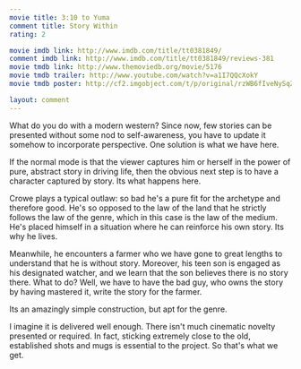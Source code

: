 ```yaml
---
movie title: 3:10 to Yuma
comment title: Story Within
rating: 2

movie imdb link: http://www.imdb.com/title/tt0381849/
comment imdb link: http://www.imdb.com/title/tt0381849/reviews-381
movie tmdb link: http://www.themoviedb.org/movie/5176
movie tmdb trailer: http://www.youtube.com/watch?v=a1I7QQcXokY
movie tmdb poster: http://cf2.imgobject.com/t/p/original/rzWB6fIveNySqZGIpZs2Wp3lcvR.jpg

layout: comment
---
```


What do you do with a modern western? Since now, few stories can be presented without some nod to self-awareness, you have to update it somehow to incorporate perspective. One solution is what we have here.

If the normal mode is that the viewer captures him or herself in the power of pure, abstract story in driving life, then the obvious next step is to have a character captured by story. Its what happens here.

Crowe plays a typical outlaw: so bad he's a pure fit for the archetype and therefore good. He's so opposed to the law of the land that he strictly follows the law of the genre, which in this case is the law of the medium. He's placed himself in a situation where he can reinforce his own story. Its why he lives.

Meanwhile, he encounters a farmer who we have gone to great lengths to understand that he is without story. Moreover, his teen son is engaged as his designated watcher, and we learn that the son believes there is no story there. What to do? Well, we have to have the bad guy, who owns the story by having mastered it, write the story for the farmer.

Its an amazingly simple construction, but apt for the genre.

I imagine it is delivered well enough. There isn't much cinematic novelty presented or required. In fact, sticking extremely close to the old, established shots and mugs is essential to the project. So that's what we get.